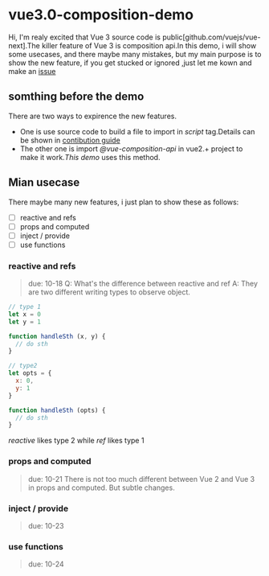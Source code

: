 # vue3.0-composition-demo

Hi, I'm realy excited that Vue 3 source code is public[github.com/vuejs/vue-next].The killer feature of Vue 3 is composition api.In this demo, i will show some usecases, and there maybe many mistakes, but my main purpose is to show the new feature, if you get stucked or ignored ,just let me kown and make an [issue]()

## somthing before the demo
There are two ways to expirence the new features.
- One is use source code to build a file to import in *script* tag.Details can be shown in [contibution guide]()
- The other one is import *@vue-composition-api* in vue2.+ project to make it work.*This demo* uses this method.

## Mian usecase
There maybe many new features, i just plan to show these as follows:

- [ ] reactive and refs
- [ ] props and computed
- [ ] inject / provide
- [ ] use functions

### reactive and refs
> due: 10-18
Q: What's the difference between reactive and ref
A: They are two different writing types to observe object.

```javascript
// type 1
let x = 0
let y = 1

function handleSth (x, y) {
  // do sth
}

// type2
let opts = {
  x: 0,
  y: 1
}

function handleSth (opts) {
  // do sth
}
```

*reactive* likes type 2 while *ref* likes type 1

### props and computed
> due: 10-21
There is  not too much different between Vue 2 and Vue 3 in props and computed.
But subtle changes.

### inject / provide
> due: 10-23

### use functions
> due: 10-24

